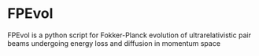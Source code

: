 # FPEvol
FPEvol is a python script for Fokker-Planck evolution of ultrarelativistic pair beams undergoing energy loss and diffusion in momentum space
